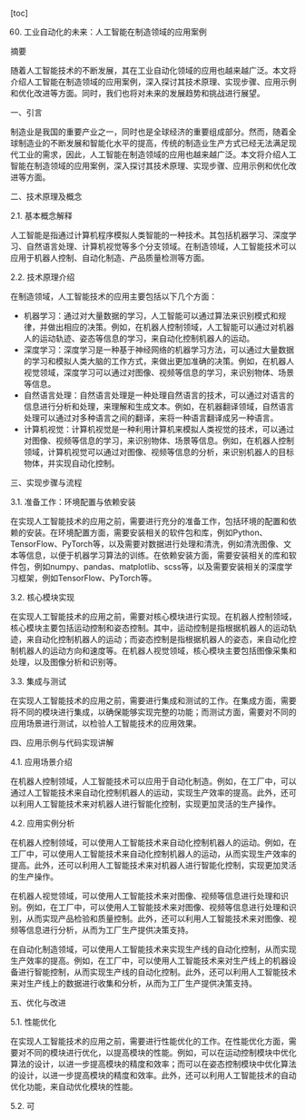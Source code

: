 
[toc]                    
                
                
60. 工业自动化的未来：人工智能在制造领域的应用案例

摘要

随着人工智能技术的不断发展，其在工业自动化领域的应用也越来越广泛。本文将介绍人工智能在制造领域的应用案例，深入探讨其技术原理、实现步骤、应用示例和优化改进等方面。同时，我们也将对未来的发展趋势和挑战进行展望。

一、引言

制造业是我国的重要产业之一，同时也是全球经济的重要组成部分。然而，随着全球制造业的不断发展和智能化水平的提高，传统的制造业生产方式已经无法满足现代工业的需求，因此，人工智能在制造领域的应用也越来越广泛。本文将介绍人工智能在制造领域的应用案例，深入探讨其技术原理、实现步骤、应用示例和优化改进等方面。

二、技术原理及概念

2.1. 基本概念解释

人工智能是指通过计算机程序模拟人类智能的一种技术。其包括机器学习、深度学习、自然语言处理、计算机视觉等多个分支领域。在制造领域，人工智能技术可以应用于机器人控制、自动化制造、产品质量检测等方面。

2.2. 技术原理介绍

在制造领域，人工智能技术的应用主要包括以下几个方面：

- 机器学习：通过对大量数据的学习，人工智能可以通过算法来识别模式和规律，并做出相应的决策。例如，在机器人控制领域，人工智能可以通过对机器人的运动轨迹、姿态等信息的学习，来自动化控制机器人的运动。
- 深度学习：深度学习是一种基于神经网络的机器学习方法，可以通过大量数据的学习和模拟人类大脑的工作方式，来做出更加准确的决策。例如，在机器人视觉领域，深度学习可以通过对图像、视频等信息的学习，来识别物体、场景等信息。
- 自然语言处理：自然语言处理是一种处理自然语言的技术，可以通过对语言的信息进行分析和处理，来理解和生成文本。例如，在机器翻译领域，自然语言处理可以通过对多种语言之间的翻译，来将一种语言翻译成另一种语言。
- 计算机视觉：计算机视觉是一种利用计算机来模拟人类视觉的技术，可以通过对图像、视频等信息的学习，来识别物体、场景等信息。例如，在机器人控制领域，计算机视觉可以通过对图像、视频等信息的分析，来识别机器人的目标物体，并实现自动化控制。

三、实现步骤与流程

3.1. 准备工作：环境配置与依赖安装

在实现人工智能技术的应用之前，需要进行充分的准备工作，包括环境的配置和依赖的安装。在环境配置方面，需要安装相关的软件包和库，例如Python、TensorFlow、PyTorch等，以及需要对数据进行处理和清洗，例如清洗图像、文本等信息，以便于机器学习算法的训练。在依赖安装方面，需要安装相关的库和软件包，例如numpy、pandas、matplotlib、scss等，以及需要安装相关的深度学习框架，例如TensorFlow、PyTorch等。

3.2. 核心模块实现

在实现人工智能技术的应用之前，需要对核心模块进行实现。在机器人控制领域，核心模块主要包括运动控制和姿态控制。其中，运动控制是指根据机器人的运动轨迹，来自动化控制机器人的运动；而姿态控制是指根据机器人的姿态，来自动化控制机器人的运动方向和速度等。在机器人视觉领域，核心模块主要包括图像采集和处理，以及图像分析和识别等。

3.3. 集成与测试

在实现人工智能技术的应用之前，需要进行集成和测试的工作。在集成方面，需要将不同的模块进行集成，以确保能够实现完整的功能；而测试方面，需要对不同的应用场景进行测试，以检验人工智能技术的应用效果。

四、应用示例与代码实现讲解

4.1. 应用场景介绍

在机器人控制领域，人工智能技术可以应用于自动化制造。例如，在工厂中，可以通过人工智能技术来自动化控制机器人的运动，实现生产效率的提高。此外，还可以利用人工智能技术来对机器人进行智能化控制，实现更加灵活的生产操作。

4.2. 应用实例分析

在机器人控制领域，可以使用人工智能技术来自动化控制机器人的运动。例如，在工厂中，可以使用人工智能技术来自动化控制机器人的运动，从而实现生产效率的提高。此外，还可以利用人工智能技术来对机器人进行智能化控制，实现更加灵活的生产操作。

在机器人视觉领域，可以使用人工智能技术来对图像、视频等信息进行处理和识别。例如，在工厂中，可以使用人工智能技术来对图像、视频等信息进行处理和识别，从而实现产品检验和质量控制。此外，还可以利用人工智能技术来对图像、视频等信息进行分析，从而为工厂生产提供决策支持。

在自动化制造领域，可以使用人工智能技术来实现生产线的自动化控制，从而实现生产效率的提高。例如，在工厂中，可以使用人工智能技术来对生产线上的机器设备进行智能控制，从而实现生产线的自动化控制。此外，还可以利用人工智能技术来对生产线上的数据进行收集和分析，从而为工厂生产提供决策支持。

五、优化与改进

5.1. 性能优化

在实现人工智能技术的应用之前，需要进行性能优化的工作。在性能优化方面，需要对不同的模块进行优化，以提高模块的性能。例如，可以在运动控制模块中优化算法的设计，以进一步提高模块的精度和效率；而可以在姿态控制模块中优化算法的设计，以进一步提高模块的精度和效率。此外，还可以利用人工智能技术的自动优化功能，来自动优化模块的性能。

5.2. 可

